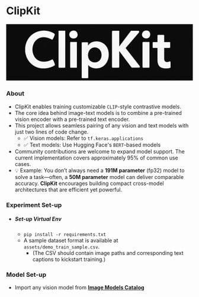 # ClipKit
<p align="center">
  <img src="https://github.com/anish9/ClipKit/blob/main/assets/clipkit_log.png" alt="ClipKit Logo" width="600"/>
</p>

### About
- ClipKit enables training customizable ```CLIP```-style contrastive models.
- The core idea behind image-text models is to combine a pre-trained vision encoder with a pre-trained text encoder.
- This project allows seamless pairing of any vision and text models with just two lines of code change.
  - ✅ Vision models: Refer to ```tf.keras.applications```
  - ✅ Text models: Use Hugging Face's ```BERT```-based models
- Community contributions are welcome to expand model support. The current implementation covers approximately 95% of common use cases.
- 💡 Example: You don’t always need a **191M parameter** (fp32) model to solve a task—often, a **50M parameter** model can deliver comparable accuracy.
   **ClipKit** encourages building compact cross-model architectures that are efficient yet powerful.

### Experiment Set-up
- ##### Set-up Virtual Env
  - ```pip install -r requirements.txt```
  - A sample dataset format is available at ```assets/demo_train_sample.csv```.
    - (The CSV should contain image paths and corresponding text captions to kickstart training.)

### Model Set-up
- Import any vision model from **<a href="https://keras.io/api/applications/">Image Models Catalog</a>**

